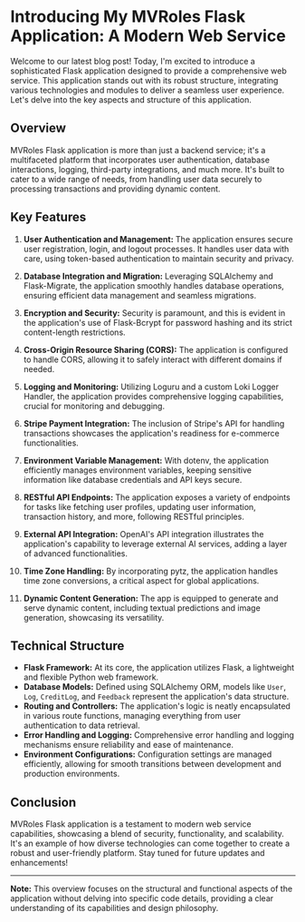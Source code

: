 # Introducing My MVRoles Flask Application: A Modern Web Service

Welcome to our latest blog post! Today, I'm excited to introduce a sophisticated Flask application designed to provide a comprehensive web service. This application stands out with its robust structure, integrating various technologies and modules to deliver a seamless user experience. Let's delve into the key aspects and structure of this application.

## Overview

MVRoles Flask application is more than just a backend service; it's a multifaceted platform that incorporates user authentication, database interactions, logging, third-party integrations, and much more. It's built to cater to a wide range of needs, from handling user data securely to processing transactions and providing dynamic content.

## Key Features

1. **User Authentication and Management:** The application ensures secure user registration, login, and logout processes. It handles user data with care, using token-based authentication to maintain security and privacy.

2. **Database Integration and Migration:** Leveraging SQLAlchemy and Flask-Migrate, the application smoothly handles database operations, ensuring efficient data management and seamless migrations.

3. **Encryption and Security:** Security is paramount, and this is evident in the application's use of Flask-Bcrypt for password hashing and its strict content-length restrictions.

4. **Cross-Origin Resource Sharing (CORS):** The application is configured to handle CORS, allowing it to safely interact with different domains if needed.

5. **Logging and Monitoring:** Utilizing Loguru and a custom Loki Logger Handler, the application provides comprehensive logging capabilities, crucial for monitoring and debugging.

6. **Stripe Payment Integration:** The inclusion of Stripe's API for handling transactions showcases the application's readiness for e-commerce functionalities.

7. **Environment Variable Management:** With dotenv, the application efficiently manages environment variables, keeping sensitive information like database credentials and API keys secure.

8. **RESTful API Endpoints:** The application exposes a variety of endpoints for tasks like fetching user profiles, updating user information, transaction history, and more, following RESTful principles.

9. **External API Integration:** OpenAI's API integration illustrates the application's capability to leverage external AI services, adding a layer of advanced functionalities.

10. **Time Zone Handling:** By incorporating pytz, the application handles time zone conversions, a critical aspect for global applications.

11. **Dynamic Content Generation:** The app is equipped to generate and serve dynamic content, including textual predictions and image generation, showcasing its versatility.

## Technical Structure

- **Flask Framework:** At its core, the application utilizes Flask, a lightweight and flexible Python web framework.
- **Database Models:** Defined using SQLAlchemy ORM, models like `User`, `Log`, `CreditLog`, and `Feedback` represent the application's data structure.
- **Routing and Controllers:** The application's logic is neatly encapsulated in various route functions, managing everything from user authentication to data retrieval.
- **Error Handling and Logging:** Comprehensive error handling and logging mechanisms ensure reliability and ease of maintenance.
- **Environment Configurations:** Configuration settings are managed efficiently, allowing for smooth transitions between development and production environments.

## Conclusion

MVRoles Flask application is a testament to modern web service capabilities, showcasing a blend of security, functionality, and scalability. It's an example of how diverse technologies can come together to create a robust and user-friendly platform. Stay tuned for future updates and enhancements!

---

**Note:** This overview focuses on the structural and functional aspects of the application without delving into specific code details, providing a clear understanding of its capabilities and design philosophy.
